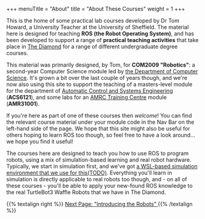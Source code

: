 +++
menuTitle = "About"
title = "About These Courses"
weight = 1
+++

This is the home of some practical lab courses developed by Dr Tom Howard, a University Teacher at the University of Sheffield. The material here is designed for teaching **ROS (the Robot Operating System)**, and has been developed to support a range of **practical teaching activities** that take place in [The Diamond](https://www.sheffield.ac.uk/engineering/diamond) for a range of different undergraduate degree courses.

This material was primarily designed, by Tom, for **COM2009 "Robotics"**: a second-year Computer Science module led by [the Department of Computer Science](https://www.sheffield.ac.uk/dcs). It's grown a bit over the last couple of years though, and we're now also using this site to support the teaching of a masters-level module for the department of [Automatic Control and Systems Engineering](https://www.sheffield.ac.uk/acse) (**ACS6121**), and some labs for an [AMRC Training Centre](https://amrctraining.co.uk/) module (**AMR31001**).

If you're here as part of one of these courses then *welcome*! You can find the relevant course material under your module code in the Nav Bar on the left-hand side of the page. We hope that this site might also be useful for others hoping to learn ROS too though, so feel free to have a look around... we hope you find it useful!

The courses here are designed to teach you how to use ROS to program robots, using a mix of simulation-based learning and real robot hardware. Typically, we start in simulation first, and we've got [a WSL-based simulation environment that we use for this(TODO)](). Everything you'll learn in simulation is directly applicable to real robots too though, and - on all of these courses - you'll be able to apply your new-found ROS knowledge to the real TurtleBot3 Waffle Robots that we have in The Diamond.

{{% textalign right %}}
[Next Page: "Introducing the Robots" <i class="fas fa-solid fa-arrow-right"></i>](/about/robots)
{{% /textalign %}}